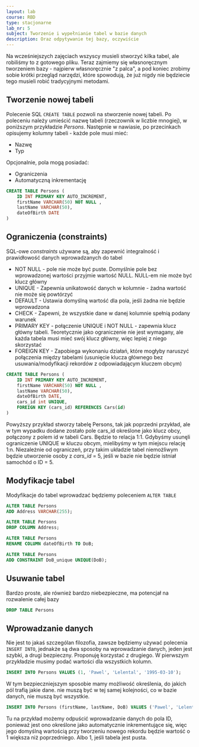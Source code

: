 ```yaml
---
layout: lab
course: RBD
type: stacjonarne
lab_nr: 5
subject: Tworzenie i wypełnianie tabel w bazie danych
description: Oraz odpytywanie tej bazy, oczywiście
---
```

Na wcześniejszych zajęciach wszyscy musieli stworzyć kilka tabel, ale robiliśmy to z gotowego pliku. Teraz zajmiemy się własnoręcznym tworzeniem bazy - najpierw własnoręcznie "z palca", a pod koniec zrobimy sobie krótki przegląd narzędzi, które spowodują, że już nigdy nie będziecie tego musieli robić tradycyjnymi metodami. 

## Tworzenie nowej tabeli
Polecenie SQL ```CREATE TABLE``` pozwoli na stworzenie nowej tabeli. Po poleceniu należy umieścić nazwę tabeli (rzeczownik w liczbie mnogiej), w poniższym przykładzie *Persons*. Następnie w nawiasie, po przecinkach opisujemy kolumny tabeli - każde pole musi mieć:
- Nazwę
- Typ

Opcjonalnie, pola mogą posiadać:
- Ograniczenia
- Automatyczną inkrementację

```sql
CREATE TABLE Persons (
    ID INT PRIMARY KEY AUTO_INCREMENT,
    firstName VARCHAR(50) NOT NULL ,
    lastName VARCHAR(50),
    dateOfBirth DATE
)
```

## Ograniczenia (constraints)
SQL-owe *constraints* używane są, aby zapewnić integralność i prawidłowość danych wprowadzanych do tabel
- NOT NULL - pole nie może być puste. Domyślnie pole bez wprowadzonej wartości przyjmie wartość NULL. NULL-em nie może być klucz główny
- UNIQUE - Zapewnia unikatowość danych w kolumnie - żadna wartość nie może się powtórzyć
- DEFAULT - Ustawia domyślną wartość dla pola, jeśli żadna nie będzie wprowadzona
- CHECK - Zapewni, że wszystkie dane w danej kolumnie spełnią podany warunek
- PRIMARY KEY - połączenie UNIQUE i NOT NULL - zapewnia klucz główny tabeli. Teoretycznie jako ograniczenie nie jest wymagany, ale każda tabela musi mieć swój klucz główny, więc lepiej z niego skorzystać
- FOREIGN KEY - Zapobiega wykonaniu działań, które mogłyby naruszyć połączenia między tabelami (usunięcie klucza głównego bez usuwania/modyfikacji rekordów z odpowiadającym kluczem obcym)

```sql
CREATE TABLE Persons (
    ID INT PRIMARY KEY AUTO_INCREMENT,
    firstName VARCHAR(50) NOT NULL ,
    lastName VARCHAR(50),
    dateOfBirth DATE,
    cars_id int UNIQUE,
    FOREIGN KEY (cars_id) REFERENCES Cars(id)
)
```
Powyższy przykład stworzy tabelę Persons, tak jak poprzedni przykład, ale w tym wypadku dodane zostało pole cars_id określone jako klucz obcy, połączony z polem id w tabeli Cars. Będzie to relacja 1:1. Gdybyśmy usunęli ograniczenie UNIQUE w kluczu obcym, mielibyśmy w tym miejscu relację 1:n. Niezależnie od ograniczeń, przy takim układzie tabel niemożliwym będzie utworzenie osoby z *cars_id* = 5, jeśli w bazie nie będzie istniał samochód o ID = 5. 

## Modyfikacje tabel

Modyfikacje do tabel wprowadzać będziemy poleceniem ```ALTER TABLE```

```sql
ALTER TABLE Persons
ADD Address VARCHAR(255);
```

```sql
ALTER TABLE Persons
DROP COLUMN Address;
```

```sql
ALTER TABLE Persons
RENAME COLUMN dateOfBirth TO DoB;
```

```sql
ALTER TABLE Persons
ADD CONSTRAINT DoB_unique UNIQUE(DoB);
```

## Usuwanie tabel
Bardzo proste, ale również bardzo niebezpieczne, ma potencjał na rozwalenie całej bazy

```sql
DROP TABLE Persons
```

## Wprowadzanie danych
Nie jest to jakaś szczególan filozofia, zawsze będziemy używać polecenia ```INSERT INTO```, jednakże są dwa sposoby na wprowadzanie danych, jeden jest szybki, a drugi bezpieczny. Proponuję korzystać z drugiego. W pierwszym przykładzie musimy podać wartości dla wszystkich kolumn. 

```sql
INSERT INTO Persons VALUES (1, 'Pawel', 'Lelental', '1995-03-10');
```

W tym bezpieczniejszym sposobie mamy możliwość określenia, do jakich pól trafią jakie dane. nie muszą być w tej samej kolejności, co w bazie danych, nie muszą być wszystkie.

```sql
INSERT INTO Persons (firstName, lastName, DoB) VALUES ('Pawel', 'Lelental', '1995-03-10');
```

Tu na przykład możemy odpuścić wprowadzanie danych do pola ID, ponieważ jest ono określone jako automatycznie inkrementujące się, więc jego domyślną wartością przy tworzeniu nowego rekordu będzie wartość o 1 większa niż poprzedniego. Albo 1, jeśli tabela jest pusta. 